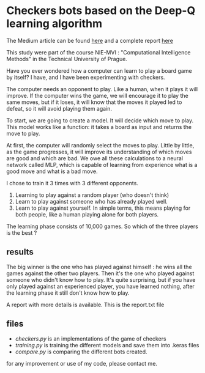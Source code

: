 # Checkers bots based on the Deep-Q learning algorithm

The Medium article can be found [here](https://medium.com/@h_theo2001/deep-q-algorithm-for-checkers-4beb4d7de263) and a complete report [here](https://github.com/theohern/Checkers/blob/main/report.pdf) 

This study were part of the course NIE-MVI : "Computational Intelligence Methods" in the Technical University of Prague. 

Have you ever wondered how a computer can learn to play a board game by itself?
I have, and I have been experimenting with checkers.

The computer needs an opponent to play. Like a human, when it plays it will improve. 
If the computer wins the game, we will encourage it to play the same moves, but if it loses, it will know that the moves it played led to defeat, so it will avoid playing them again. 

To start, we are going to create a model. It will decide which move to play.
This model works like a function: it takes a board as input and returns the move to play.

At first, the computer will randomly select the moves to play. Little by little, as the game progresses, it will improve its understanding of which moves are good and which are bad. We owe all these calculations to a neural network called MLP, which is capable of learning from experience what is a good move and what is a bad move.

I chose to train it 3 times with 3 different opponents. 
1) Learning to play against a random player (who doesn't think)
2) Learn to play against someone who has already played well.
3) Learn to play against yourself. In simple terms, this means playing for both people, like a human playing alone for both players.

The learning phase consists of 10,000 games.
So which of the three players is the best ?

## results

The big winner is the one who has played against himself : he wins all the games against the other two players.
Then it's the one who played against someone who didn't know how to play. 
It's quite surprising, but if you have only played against an experienced player, you have learned nothing, after the learning phase it still don't know how to play.

A report with more details is available. This is the report.txt file


## files

- $checkers.py$ is an implementations of the game of checkers
- $training.py$ is training the different models and save them into .keras files
- $compare.py$ is comparing the different bots created. 

for any improvement or use of my code, please contact me.




